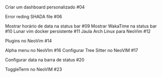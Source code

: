 


Criar um dashboard personalizado #04

Error reding SHADA file #06


Mostrar horário de data na status bar #09
Mostrar WakaTime na status bar #10
Lunar vim docker persistente #11
Jaula Arch Linux para NeoVim #12

Plugins no NeoVim #14

Alpha menu no NeoVIm #16
Configurar Tree Sitter no NeoVIM #17


Configurar data na barra de status #20


ToggleTerm no NeoVIM #23
